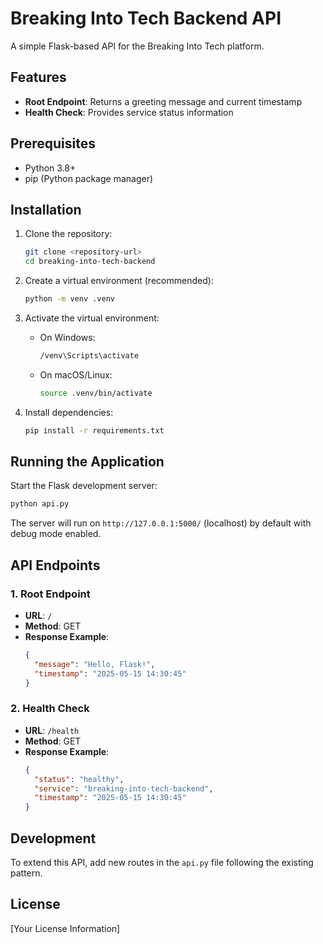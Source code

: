 # Breaking Into Tech Backend API

A simple Flask-based API for the Breaking Into Tech platform.

## Features

- **Root Endpoint**: Returns a greeting message and current timestamp
- **Health Check**: Provides service status information

## Prerequisites

- Python 3.8+
- pip (Python package manager)

## Installation

1. Clone the repository:
   ```bash
   git clone <repository-url>
   cd breaking-into-tech-backend
   ```

2. Create a virtual environment (recommended):
   ```bash
   python -m venv .venv
   ```

3. Activate the virtual environment:
   - On Windows:
     ```bash
     /venv\Scripts\activate
     ```
   - On macOS/Linux:
     ```bash
     source .venv/bin/activate
     ```

4. Install dependencies:
   ```bash
   pip install -r requirements.txt
   ```

## Running the Application

Start the Flask development server:
```bash
python api.py
```

The server will run on `http://127.0.0.1:5000/` (localhost) by default with debug mode enabled.

## API Endpoints

### 1. Root Endpoint

- **URL**: `/`
- **Method**: GET
- **Response Example**:
  ```json
  {
    "message": "Hello, Flask!",
    "timestamp": "2025-05-15 14:30:45"
  }
  ```

### 2. Health Check

- **URL**: `/health`
- **Method**: GET
- **Response Example**:
  ```json
  {
    "status": "healthy",
    "service": "breaking-into-tech-backend",
    "timestamp": "2025-05-15 14:30:45"
  }
  ```

## Development

To extend this API, add new routes in the `api.py` file following the existing pattern.

## License

[Your License Information]